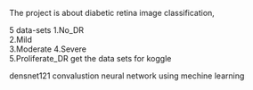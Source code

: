 The project is about  diabetic retina image classification,

5 data-sets 
1.No_DR  
2.Mild  
3.Moderate 
4.Severe  
5.Proliferate_DR 
get the data sets for koggle

densnet121 convalustion neural network using mechine learning

